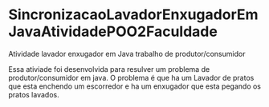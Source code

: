 # SincronizacaoLavadorEnxugadorEmJavaAtividadePOO2Faculdade
Atividade lavador enxugador em Java trabalho de produtor/consumidor

Essa ativiade foi desenvolvida para resulver um problema de produtor/consumidor em java.
O problema é que ha um Lavador de pratos que esta enchendo um escorredor e ha um enxugador que esta pegando os pratos lavados.
